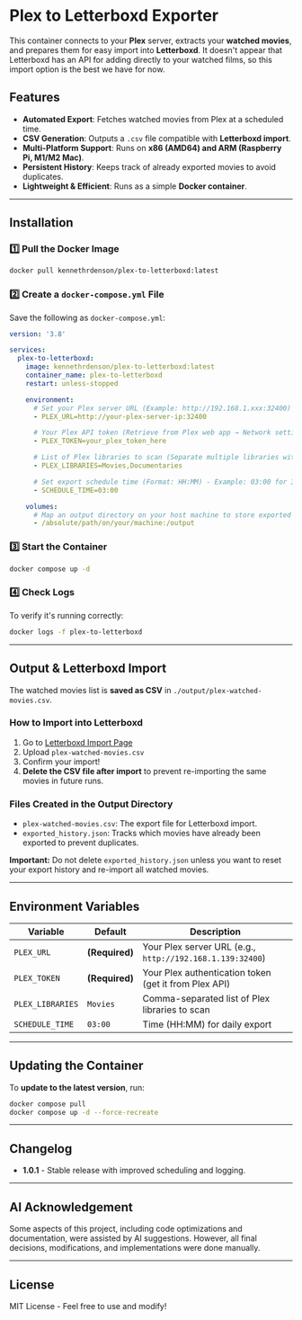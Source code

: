 # Plex to Letterboxd Exporter

This container connects to your **Plex** server, extracts your **watched movies**, and prepares them for easy import into **Letterboxd**. It doesn't appear that Letterboxd has an API for adding directly to your watched films, so this import option is the best we have for now.

## Features
- **Automated Export**: Fetches watched movies from Plex at a scheduled time.
- **CSV Generation**: Outputs a `.csv` file compatible with **Letterboxd import**.
- **Multi-Platform Support**: Runs on **x86 (AMD64) and ARM (Raspberry Pi, M1/M2 Mac)**.
- **Persistent History**: Keeps track of already exported movies to avoid duplicates.
- **Lightweight & Efficient**: Runs as a simple **Docker container**.

---

## Installation

### 1️⃣ Pull the Docker Image
```sh
docker pull kennethrdenson/plex-to-letterboxd:latest
```

### 2️⃣ Create a `docker-compose.yml` File
Save the following as `docker-compose.yml`:

```yaml
version: '3.8'

services:
  plex-to-letterboxd:
    image: kennethrdenson/plex-to-letterboxd:latest
    container_name: plex-to-letterboxd
    restart: unless-stopped

    environment:
      # Set your Plex server URL (Example: http://192.168.1.xxx:32400)
      - PLEX_URL=http://your-plex-server-ip:32400

      # Your Plex API token (Retrieve from Plex web app → Network settings)
      - PLEX_TOKEN=your_plex_token_here

      # List of Plex libraries to scan (Separate multiple libraries with commas)
      - PLEX_LIBRARIES=Movies,Documentaries

      # Set export schedule time (Format: HH:MM) - Example: 03:00 for 3:00 AM daily
      - SCHEDULE_TIME=03:00

    volumes:
      # Map an output directory on your host machine to store exported CSV files
      - /absolute/path/on/your/machine:/output
```

### 3️⃣ Start the Container
```sh
docker compose up -d
```

### 4️⃣ Check Logs
To verify it's running correctly:
```sh
docker logs -f plex-to-letterboxd
```

---

## Output & Letterboxd Import

The watched movies list is **saved as CSV** in `./output/plex-watched-movies.csv`.

### How to Import into Letterboxd
1. Go to [Letterboxd Import Page](https://letterboxd.com/import/)
2. Upload `plex-watched-movies.csv`
3. Confirm your import!
4. **Delete the CSV file after import** to prevent re-importing the same movies in future runs.

### Files Created in the Output Directory
- `plex-watched-movies.csv`: The export file for Letterboxd import.
- `exported_history.json`: Tracks which movies have already been exported to prevent duplicates.

**Important:** Do not delete `exported_history.json` unless you want to reset your export history and re-import all watched movies.

---

## Environment Variables

| Variable         | Default | Description |
|-----------------|---------|-------------|
| `PLEX_URL` | **(Required)** | Your Plex server URL (e.g., `http://192.168.1.139:32400`) |
| `PLEX_TOKEN` | **(Required)** | Your Plex authentication token (get it from Plex API) |
| `PLEX_LIBRARIES` | `Movies` | Comma-separated list of Plex libraries to scan |
| `SCHEDULE_TIME` | `03:00` | Time (HH:MM) for daily export |

---

## Updating the Container

To **update to the latest version**, run:
```sh
docker compose pull
docker compose up -d --force-recreate
```

---

## Changelog
- **1.0.1** - Stable release with improved scheduling and logging.

---

## AI Acknowledgement
Some aspects of this project, including code optimizations and documentation, were assisted by AI suggestions. However, all final decisions, modifications, and implementations were done manually.

---

## License
MIT License - Feel free to use and modify!

